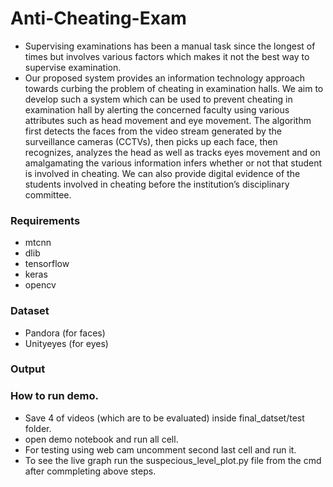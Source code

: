 # Anti-Cheating-Exam

* Supervising examinations has been a manual task since the longest of times but involves various factors which makes it not the best way to supervise examination. 
* Our proposed system provides an information technology approach towards curbing the problem of cheating in examination halls. We aim to develop such a system which can be used to prevent cheating in examination hall by alerting the concerned faculty using various attributes such as head movement and eye movement. The algorithm first detects the faces from the video stream generated by the surveillance cameras (CCTVs), then picks up each face, then recognizes, analyzes the head as well as tracks eyes movement and on amalgamating the various information infers whether or not that student is involved in cheating. We can also provide digital evidence of the students involved in cheating before the institution’s disciplinary committee.


### Requirements
- mtcnn
- dlib
- tensorflow
- keras
- opencv


### Dataset
- Pandora (for faces)
- Unityeyes (for eyes)


### Output

[]()

### How to run demo.
- Save 4 of videos (which are to be evaluated) inside final_datset/test folder.
- open demo notebook and run all cell.
- For testing using web cam uncomment second last cell and run it.
- To see the live graph run the suspecious_level_plot.py file from the cmd after commpleting above steps.



